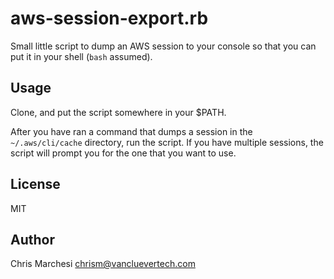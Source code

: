 aws-session-export.rb
======================

Small little script to dump an AWS session to your console so that you can
put it in your shell (`bash` assumed).

Usage
------

Clone, and put the script somewhere in your $PATH.

After you have ran a command that dumps a session in the `~/.aws/cli/cache`
directory, run the script. If you have multiple sessions, the script will
prompt you for the one that you want to use.

License
--------

MIT

Author
-------

Chris Marchesi <chrism@vancluevertech.com>
